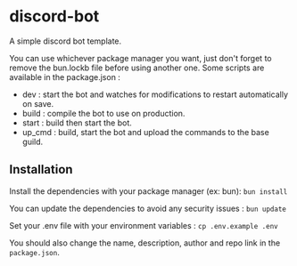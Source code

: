 # discord-bot
A simple discord bot template.  

You can use whichever package manager you want, just don't forget to remove the bun.lockb file before using another one.
Some scripts are available in the package.json :
- dev : start the bot and watches for modifications to restart automatically on save.
- build : compile the bot to use on production.
- start : build then start the bot.
- up_cmd : build, start the bot and upload the commands to the base guild.

## Installation
Install the dependencies with your package manager (ex: bun):
`bun install`

You can update the dependencies to avoid any security issues :
`bun update`

Set your .env file with your environment variables :
`cp .env.example .env`

You should also change the name, description, author and repo link in the `package.json`.  

